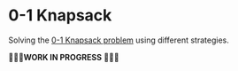 # 0-1 Knapsack

Solving the [0-1 Knapsack problem](https://en.wikipedia.org/wiki/Knapsack_problem#0-1_knapsack_problem) using different strategies.

🚧🚧🚧**WORK IN PROGRESS** 🚧🚧🚧
